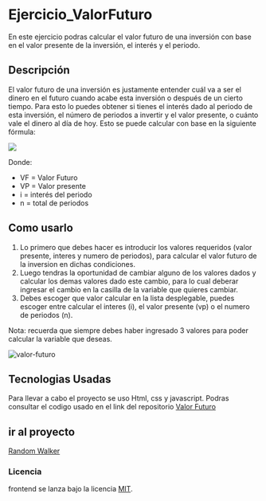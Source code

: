 # Ejercicio_ValorFuturo
En este ejercicio podras calcular el valor futuro de una inversión con base en el valor presente de la inversión, el interés y el periodo.

## Descripción
El valor futuro de una inversión es justamente entender cuál va a ser el dinero en el futuro cuando acabe esta inversión o después de un cierto tiempo. Para esto lo puedes obtener si tienes el interés dado al periodo de esta inversión, el número de periodos a invertir y el valor presente, o cuánto vale el dinero al día de hoy. Esto se puede calcular con base en la siguiente fórmula:

<img src="https://latex.codecogs.com/gif.latex?%5Cdpi%7B300%7D%20VF%3DVP%281&plus;i%29%5En " /> 

Donde:
- VF = Valor Futuro
- VP = Valor presente
- i = interés del periodo
- n = total de periodos


## Como usarlo
1. Lo primero que debes hacer es introducir los valores requeridos (valor presente, interes y numero de periodos), para calcular el valor futuro de la inversion en dichas condiciones.
2. Luego tendras la oportunidad de cambiar alguno de los valores dados y calcular los demas valores dado este cambio, para lo cual deberar ingresar el cambio en la casilla de la variable que quieres cambiar.
3. Debes escoger que valor  calcular en la lista desplegable, puedes escoger entre calcular el interes (i), el valor presente (vp) o el numero de periodos (n).

Nota: recuerda que siempre debes haber ingresado 3 valores para poder calcular la variable que deseas.

<img src="https://i.ibb.co/pWDdLtb/valor-futuro.png" alt="valor-futuro" >

## Tecnologias Usadas
Para llevar a cabo el proyecto se uso Html, css y javascript. Podras consultar el codigo usado en el link del repositorio  [Valor Futuro](https://61ae217bb0af4c72739c948a--eloquent-cray-5db11d.netlify.app/)

## ir al proyecto
[Random Walker](https://61ae217bb0af4c72739c948a--eloquent-cray-5db11d.netlify.app/)

### Licencia
frontend se lanza bajo la licencia [MIT](https://opensource.org/licenses/MIT).

